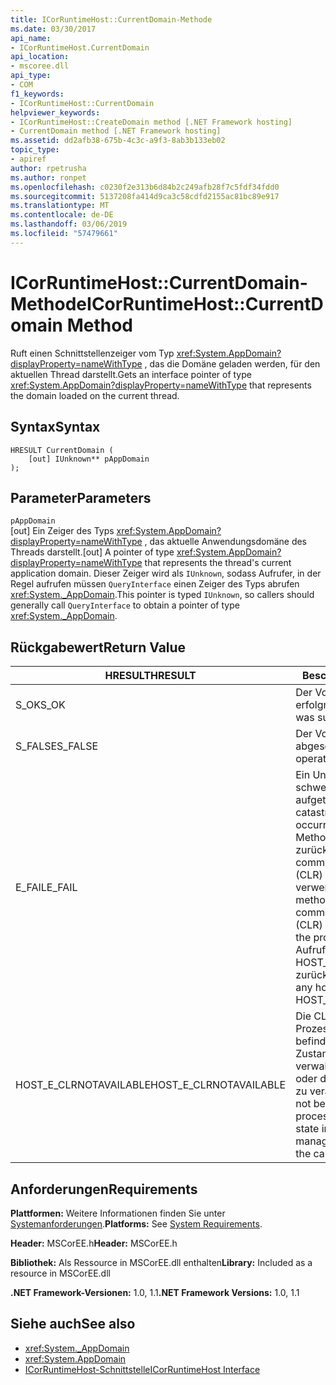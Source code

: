 ```yaml
---
title: ICorRuntimeHost::CurrentDomain-Methode
ms.date: 03/30/2017
api_name:
- ICorRuntimeHost.CurrentDomain
api_location:
- mscoree.dll
api_type:
- COM
f1_keywords:
- ICorRuntimeHost::CurrentDomain
helpviewer_keywords:
- ICorRuntimeHost::CreateDomain method [.NET Framework hosting]
- CurrentDomain method [.NET Framework hosting]
ms.assetid: dd2afb38-675b-4c3c-a9f3-8ab3b133eb02
topic_type:
- apiref
author: rpetrusha
ms.author: ronpet
ms.openlocfilehash: c0230f2e313b6d84b2c249afb28f7c5fdf34fdd0
ms.sourcegitcommit: 5137208fa414d9ca3c58cdfd2155ac81bc89e917
ms.translationtype: MT
ms.contentlocale: de-DE
ms.lasthandoff: 03/06/2019
ms.locfileid: "57479661"
---
```

# <a name="icorruntimehostcurrentdomain-method"></a><span data-ttu-id="01c73-102">ICorRuntimeHost::CurrentDomain-Methode</span><span class="sxs-lookup"><span data-stu-id="01c73-102">ICorRuntimeHost::CurrentDomain Method</span></span>
<span data-ttu-id="01c73-103">Ruft einen Schnittstellenzeiger vom Typ <xref:System.AppDomain?displayProperty=nameWithType> , das die Domäne geladen werden, für den aktuellen Thread darstellt.</span><span class="sxs-lookup"><span data-stu-id="01c73-103">Gets an interface pointer of type <xref:System.AppDomain?displayProperty=nameWithType> that represents the domain loaded on the current thread.</span></span>  
  
## <a name="syntax"></a><span data-ttu-id="01c73-104">Syntax</span><span class="sxs-lookup"><span data-stu-id="01c73-104">Syntax</span></span>  
  
```  
HRESULT CurrentDomain (  
    [out] IUnknown** pAppDomain  
);  
```  
  
## <a name="parameters"></a><span data-ttu-id="01c73-105">Parameter</span><span class="sxs-lookup"><span data-stu-id="01c73-105">Parameters</span></span>  
 `pAppDomain`  
 <span data-ttu-id="01c73-106">[out] Ein Zeiger des Typs <xref:System.AppDomain?displayProperty=nameWithType> , das aktuelle Anwendungsdomäne des Threads darstellt.</span><span class="sxs-lookup"><span data-stu-id="01c73-106">[out] A pointer of type <xref:System.AppDomain?displayProperty=nameWithType> that represents the thread's current application domain.</span></span> <span data-ttu-id="01c73-107">Dieser Zeiger wird als `IUnknown`, sodass Aufrufer, in der Regel aufrufen müssen `QueryInterface` einen Zeiger des Typs abrufen <xref:System._AppDomain>.</span><span class="sxs-lookup"><span data-stu-id="01c73-107">This pointer is typed `IUnknown`, so callers should generally call `QueryInterface` to obtain a pointer of type <xref:System._AppDomain>.</span></span>  
  
## <a name="return-value"></a><span data-ttu-id="01c73-108">Rückgabewert</span><span class="sxs-lookup"><span data-stu-id="01c73-108">Return Value</span></span>  
  
|<span data-ttu-id="01c73-109">HRESULT</span><span class="sxs-lookup"><span data-stu-id="01c73-109">HRESULT</span></span>|<span data-ttu-id="01c73-110">Beschreibung</span><span class="sxs-lookup"><span data-stu-id="01c73-110">Description</span></span>|  
|-------------|-----------------|  
|<span data-ttu-id="01c73-111">S_OK</span><span class="sxs-lookup"><span data-stu-id="01c73-111">S_OK</span></span>|<span data-ttu-id="01c73-112">Der Vorgang war erfolgreich.</span><span class="sxs-lookup"><span data-stu-id="01c73-112">The operation was successful.</span></span>|  
|<span data-ttu-id="01c73-113">S_FALSE</span><span class="sxs-lookup"><span data-stu-id="01c73-113">S_FALSE</span></span>|<span data-ttu-id="01c73-114">Der Vorgang konnte nicht abgeschlossen.</span><span class="sxs-lookup"><span data-stu-id="01c73-114">The operation failed to complete.</span></span>|  
|<span data-ttu-id="01c73-115">E_FAIL</span><span class="sxs-lookup"><span data-stu-id="01c73-115">E_FAIL</span></span>|<span data-ttu-id="01c73-116">Ein Unbekannter, schwerwiegender Fehler ist aufgetreten.</span><span class="sxs-lookup"><span data-stu-id="01c73-116">An unknown, catastrophic failure occurred.</span></span> <span data-ttu-id="01c73-117">Wenn eine Methode E_FAIL zurückgegeben wird, ist die common Language Runtime (CLR) nicht mehr im Prozess verwendet werden.</span><span class="sxs-lookup"><span data-stu-id="01c73-117">If a method returns E_FAIL, the common language runtime (CLR) is no longer usable in the process.</span></span> <span data-ttu-id="01c73-118">Nachfolgende Aufrufe von hosting-APIs HOST_E_CLRNOTAVAILABLE zurück.</span><span class="sxs-lookup"><span data-stu-id="01c73-118">Subsequent calls to any hosting APIs return HOST_E_CLRNOTAVAILABLE.</span></span>|  
|<span data-ttu-id="01c73-119">HOST_E_CLRNOTAVAILABLE</span><span class="sxs-lookup"><span data-stu-id="01c73-119">HOST_E_CLRNOTAVAILABLE</span></span>|<span data-ttu-id="01c73-120">Die CLR wurde nicht in einen Prozess geladen und befindet sich in einem Zustand, in dem nicht verwalteten Code ausführen oder den Aufruf erfolgreich zu verarbeiten.</span><span class="sxs-lookup"><span data-stu-id="01c73-120">The CLR has not been loaded into a process, or the CLR is in a state in which it cannot run managed code or process the call successfully.</span></span>|  
  
## <a name="requirements"></a><span data-ttu-id="01c73-121">Anforderungen</span><span class="sxs-lookup"><span data-stu-id="01c73-121">Requirements</span></span>  
 <span data-ttu-id="01c73-122">**Plattformen:** Weitere Informationen finden Sie unter [Systemanforderungen](../../../../docs/framework/get-started/system-requirements.md).</span><span class="sxs-lookup"><span data-stu-id="01c73-122">**Platforms:** See [System Requirements](../../../../docs/framework/get-started/system-requirements.md).</span></span>  
  
 <span data-ttu-id="01c73-123">**Header:** MSCorEE.h</span><span class="sxs-lookup"><span data-stu-id="01c73-123">**Header:** MSCorEE.h</span></span>  
  
 <span data-ttu-id="01c73-124">**Bibliothek:** Als Ressource in MSCorEE.dll enthalten</span><span class="sxs-lookup"><span data-stu-id="01c73-124">**Library:** Included as a resource in MSCorEE.dll</span></span>  
  
 <span data-ttu-id="01c73-125">**.NET Framework-Versionen:** 1.0, 1.1</span><span class="sxs-lookup"><span data-stu-id="01c73-125">**.NET Framework Versions:** 1.0, 1.1</span></span>  
  
## <a name="see-also"></a><span data-ttu-id="01c73-126">Siehe auch</span><span class="sxs-lookup"><span data-stu-id="01c73-126">See also</span></span>
- <xref:System._AppDomain>
- <xref:System.AppDomain>
- [<span data-ttu-id="01c73-127">ICorRuntimeHost-Schnittstelle</span><span class="sxs-lookup"><span data-stu-id="01c73-127">ICorRuntimeHost Interface</span></span>](../../../../docs/framework/unmanaged-api/hosting/icorruntimehost-interface.md)
